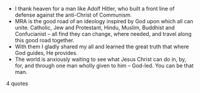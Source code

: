  - I thank heaven for a man like Adolf Hitler, who built a front line of defense against the anti-Christ of Communism.
 - MRA is the good road of an ideology inspired by God upon which all can unite. Catholic, Jew and Protestant, Hindu, Muslim, Buddhist and Confucianist – all find they can change, where needed, and travel along this good road together.
 - With them I gladly shared my all and learned the great truth that where God guides, He provides.
 - The world is anxiously waiting to see what Jesus Christ can do in, by, for, and through one man wholly given to him – God-led. You can be that man.

4 quotes